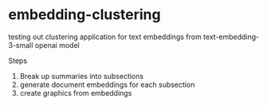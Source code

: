 # embedding-clustering
testing out clustering application for text embeddings from text-embedding-3-small openai model 


Steps

1. Break up summaries into subsections
2. generate document embeddings for each subsection
3. create graphics from embeddings
